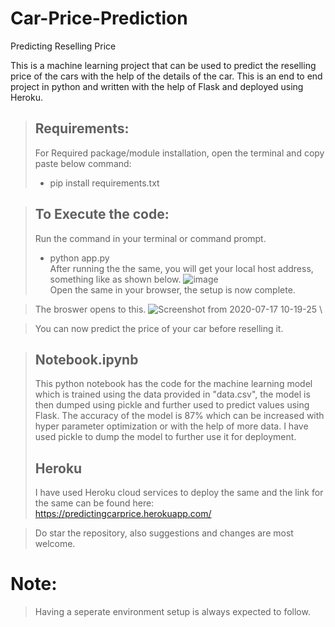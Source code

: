 # Car-Price-Prediction
Predicting Reselling Price

This is a machine learning project that can be used to predict the reselling price of the cars with the help of the details of the car. This is an end to end project in python and written with the help of Flask and deployed using Heroku.

> ## Requirements:
> For Required package/module installation, open the terminal and copy paste below command:
> - pip install requirements.txt

> ## To Execute the code:
> Run the command in your terminal or command prompt.
> - python app.py \
> After running the the same, you will get your local host address, something like as shown below.
> ![image](https://user-images.githubusercontent.com/48138906/87266873-dea1fe00-c4e3-11ea-8a4a-f89f2cda54a2.png) \
> Open the same in your browser, the setup is now complete.

> The broswer opens to this.
> ![Screenshot from 2020-07-17 10-19-25](https://user-images.githubusercontent.com/48138906/87749736-217f1100-c817-11ea-9e0b-d371e74a5bcf.png) \


> You can now predict the price of your car before reselling it.

> ## Notebook.ipynb
> This python notebook has the code for the machine learning model which is trained using the data provided in "data.csv", the model is then dumped using pickle and further used to predict values using Flask.
> The accuracy of the model is 87% which can be increased with hyper parameter optimization or with the help of more data.
> I have used pickle to dump the model to further use it for deployment.
> ## Heroku
> I have used Heroku cloud services to deploy the same and the link for the same can be found here:
> https://predictingcarprice.herokuapp.com/

> Do star the repository, also suggestions and changes are most welcome.

# Note:
 > Having a seperate environment setup is always expected to follow.

